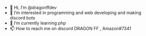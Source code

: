 - 👋 Hi, I’m @dragonffdev
- 👀 I’m interested in programming and web developing and making discord bots
- 🌱 I’m currently learning php 
- 📫 How to reach me on discord DRAGON FF , Amazon#7341
